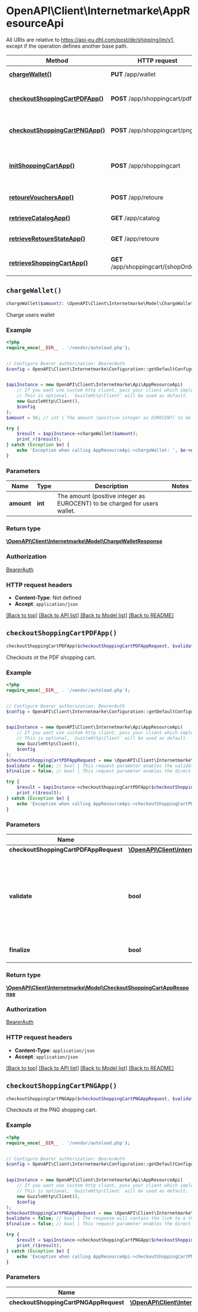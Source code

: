 # OpenAPI\Client\Internetmarke\AppResourceApi

All URIs are relative to https://api-eu.dhl.com/post/de/shipping/im/v1, except if the operation defines another base path.

| Method | HTTP request | Description |
| ------------- | ------------- | ------------- |
| [**chargeWallet()**](AppResourceApi.md#chargeWallet) | **PUT** /app/wallet | Charge users wallet |
| [**checkoutShoppingCartPDFApp()**](AppResourceApi.md#checkoutShoppingCartPDFApp) | **POST** /app/shoppingcart/pdf | Checkouts ot the PDF shopping cart. |
| [**checkoutShoppingCartPNGApp()**](AppResourceApi.md#checkoutShoppingCartPNGApp) | **POST** /app/shoppingcart/png | Checkouts ot the PNG shopping cart. |
| [**initShoppingCartApp()**](AppResourceApi.md#initShoppingCartApp) | **POST** /app/shoppingcart | Initializes a shopping cart and returns the shopOrderId. |
| [**retoureVouchersApp()**](AppResourceApi.md#retoureVouchersApp) | **POST** /app/retoure | Retoure vouchers For App. |
| [**retrieveCatalogApp()**](AppResourceApi.md#retrieveCatalogApp) | **GET** /app/catalog | Retrieve catalogs. |
| [**retrieveRetoureStateApp()**](AppResourceApi.md#retrieveRetoureStateApp) | **GET** /app/retoure | Retrieve retoure state for App. |
| [**retrieveShoppingCartApp()**](AppResourceApi.md#retrieveShoppingCartApp) | **GET** /app/shoppingcart/{shopOrderId} | Retrieves a shopping cart. |


## `chargeWallet()`

```php
chargeWallet($amount): \OpenAPI\Client\Internetmarke\Model\ChargeWalletResponse
```

Charge users wallet

### Example

```php
<?php
require_once(__DIR__ . '/vendor/autoload.php');


// Configure Bearer authorization: BearerAuth
$config = OpenAPI\Client\Internetmarke\Configuration::getDefaultConfiguration()->setAccessToken('YOUR_ACCESS_TOKEN');


$apiInstance = new OpenAPI\Client\Internetmarke\Api\AppResourceApi(
    // If you want use custom http client, pass your client which implements `GuzzleHttp\ClientInterface`.
    // This is optional, `GuzzleHttp\Client` will be used as default.
    new GuzzleHttp\Client(),
    $config
);
$amount = 56; // int | The amount (positive integer as EUROCENT) to be charged for users wallet.

try {
    $result = $apiInstance->chargeWallet($amount);
    print_r($result);
} catch (Exception $e) {
    echo 'Exception when calling AppResourceApi->chargeWallet: ', $e->getMessage(), PHP_EOL;
}
```

### Parameters

| Name | Type | Description  | Notes |
| ------------- | ------------- | ------------- | ------------- |
| **amount** | **int**| The amount (positive integer as EUROCENT) to be charged for users wallet. | |

### Return type

[**\OpenAPI\Client\Internetmarke\Model\ChargeWalletResponse**](../Model/ChargeWalletResponse.md)

### Authorization

[BearerAuth](../../README.md#BearerAuth)

### HTTP request headers

- **Content-Type**: Not defined
- **Accept**: `application/json`

[[Back to top]](#) [[Back to API list]](../../README.md#endpoints)
[[Back to Model list]](../../README.md#models)
[[Back to README]](../../README.md)

## `checkoutShoppingCartPDFApp()`

```php
checkoutShoppingCartPDFApp($checkoutShoppingCartPDFAppRequest, $validate, $finalize): \OpenAPI\Client\Internetmarke\Model\CheckoutShoppingCartAppResponse
```

Checkouts ot the PDF shopping cart.

### Example

```php
<?php
require_once(__DIR__ . '/vendor/autoload.php');


// Configure Bearer authorization: BearerAuth
$config = OpenAPI\Client\Internetmarke\Configuration::getDefaultConfiguration()->setAccessToken('YOUR_ACCESS_TOKEN');


$apiInstance = new OpenAPI\Client\Internetmarke\Api\AppResourceApi(
    // If you want use custom http client, pass your client which implements `GuzzleHttp\ClientInterface`.
    // This is optional, `GuzzleHttp\Client` will be used as default.
    new GuzzleHttp\Client(),
    $config
);
$checkoutShoppingCartPDFAppRequest = new \OpenAPI\Client\Internetmarke\Model\CheckoutShoppingCartPDFAppRequest(); // \OpenAPI\Client\Internetmarke\Model\CheckoutShoppingCartPDFAppRequest
$validate = false; // bool | This request parameter enables the validate (preview) case.<br/>The response will contain the link to a preview image of an internet stamp in PDF format. A product code, a layout format and optionally a motif are transferred to the service. This information is encoded in the link and evaluated by INTERNETMARKE when the preview image is rendered. If the product code, print format, or theme ID is invalid, the response to the caller will contain appropriate information.   <br/><br/> For the validate (preview) case the 'Authorization' header is not required and the request body has to be of the specified type (See `#/components/schemas/AppShoppingCartPreviewPDFRequest`).
$finalize = false; // bool | This request parameter enables the direct finalization of the shopping cart and an extra finalization request is not required.

try {
    $result = $apiInstance->checkoutShoppingCartPDFApp($checkoutShoppingCartPDFAppRequest, $validate, $finalize);
    print_r($result);
} catch (Exception $e) {
    echo 'Exception when calling AppResourceApi->checkoutShoppingCartPDFApp: ', $e->getMessage(), PHP_EOL;
}
```

### Parameters

| Name | Type | Description  | Notes |
| ------------- | ------------- | ------------- | ------------- |
| **checkoutShoppingCartPDFAppRequest** | [**\OpenAPI\Client\Internetmarke\Model\CheckoutShoppingCartPDFAppRequest**](../Model/CheckoutShoppingCartPDFAppRequest.md)|  | |
| **validate** | **bool**| This request parameter enables the validate (preview) case.&lt;br/&gt;The response will contain the link to a preview image of an internet stamp in PDF format. A product code, a layout format and optionally a motif are transferred to the service. This information is encoded in the link and evaluated by INTERNETMARKE when the preview image is rendered. If the product code, print format, or theme ID is invalid, the response to the caller will contain appropriate information.   &lt;br/&gt;&lt;br/&gt; For the validate (preview) case the &#39;Authorization&#39; header is not required and the request body has to be of the specified type (See &#x60;#/components/schemas/AppShoppingCartPreviewPDFRequest&#x60;). | [optional] [default to false] |
| **finalize** | **bool**| This request parameter enables the direct finalization of the shopping cart and an extra finalization request is not required. | [optional] [default to false] |

### Return type

[**\OpenAPI\Client\Internetmarke\Model\CheckoutShoppingCartAppResponse**](../Model/CheckoutShoppingCartAppResponse.md)

### Authorization

[BearerAuth](../../README.md#BearerAuth)

### HTTP request headers

- **Content-Type**: `application/json`
- **Accept**: `application/json`

[[Back to top]](#) [[Back to API list]](../../README.md#endpoints)
[[Back to Model list]](../../README.md#models)
[[Back to README]](../../README.md)

## `checkoutShoppingCartPNGApp()`

```php
checkoutShoppingCartPNGApp($checkoutShoppingCartPNGAppRequest, $validate, $finalize): \OpenAPI\Client\Internetmarke\Model\CheckoutShoppingCartAppResponse
```

Checkouts ot the PNG shopping cart.

### Example

```php
<?php
require_once(__DIR__ . '/vendor/autoload.php');


// Configure Bearer authorization: BearerAuth
$config = OpenAPI\Client\Internetmarke\Configuration::getDefaultConfiguration()->setAccessToken('YOUR_ACCESS_TOKEN');


$apiInstance = new OpenAPI\Client\Internetmarke\Api\AppResourceApi(
    // If you want use custom http client, pass your client which implements `GuzzleHttp\ClientInterface`.
    // This is optional, `GuzzleHttp\Client` will be used as default.
    new GuzzleHttp\Client(),
    $config
);
$checkoutShoppingCartPNGAppRequest = new \OpenAPI\Client\Internetmarke\Model\CheckoutShoppingCartPNGAppRequest(); // \OpenAPI\Client\Internetmarke\Model\CheckoutShoppingCartPNGAppRequest
$validate = false; // bool | The response will contain the link to a thumbnail image of an Internet brand in PNG format, which the third-party application must integrate accordingly. The print format is not relevant at this point. The service is given a product code, optionally a motif and a layout format. This information is encoded in the link and evaluated by INTERNETMARKE when the preview image is rendered. If the product code or theme ID is invalid, the response to the caller will contain appropriate information.<br/> For the validate (preview) case the 'Authorization' header is not required.
$finalize = false; // bool | This request parameter enables the direct finalization of the shopping cart and an extra finalization request is not required.

try {
    $result = $apiInstance->checkoutShoppingCartPNGApp($checkoutShoppingCartPNGAppRequest, $validate, $finalize);
    print_r($result);
} catch (Exception $e) {
    echo 'Exception when calling AppResourceApi->checkoutShoppingCartPNGApp: ', $e->getMessage(), PHP_EOL;
}
```

### Parameters

| Name | Type | Description  | Notes |
| ------------- | ------------- | ------------- | ------------- |
| **checkoutShoppingCartPNGAppRequest** | [**\OpenAPI\Client\Internetmarke\Model\CheckoutShoppingCartPNGAppRequest**](../Model/CheckoutShoppingCartPNGAppRequest.md)|  | |
| **validate** | **bool**| The response will contain the link to a thumbnail image of an Internet brand in PNG format, which the third-party application must integrate accordingly. The print format is not relevant at this point. The service is given a product code, optionally a motif and a layout format. This information is encoded in the link and evaluated by INTERNETMARKE when the preview image is rendered. If the product code or theme ID is invalid, the response to the caller will contain appropriate information.&lt;br/&gt; For the validate (preview) case the &#39;Authorization&#39; header is not required. | [optional] [default to false] |
| **finalize** | **bool**| This request parameter enables the direct finalization of the shopping cart and an extra finalization request is not required. | [optional] [default to false] |

### Return type

[**\OpenAPI\Client\Internetmarke\Model\CheckoutShoppingCartAppResponse**](../Model/CheckoutShoppingCartAppResponse.md)

### Authorization

[BearerAuth](../../README.md#BearerAuth)

### HTTP request headers

- **Content-Type**: `application/json`
- **Accept**: `application/json`

[[Back to top]](#) [[Back to API list]](../../README.md#endpoints)
[[Back to Model list]](../../README.md#models)
[[Back to README]](../../README.md)

## `initShoppingCartApp()`

```php
initShoppingCartApp(): \OpenAPI\Client\Internetmarke\Model\InitShoppingCartResponse
```

Initializes a shopping cart and returns the shopOrderId.

### Example

```php
<?php
require_once(__DIR__ . '/vendor/autoload.php');


// Configure Bearer authorization: BearerAuth
$config = OpenAPI\Client\Internetmarke\Configuration::getDefaultConfiguration()->setAccessToken('YOUR_ACCESS_TOKEN');


$apiInstance = new OpenAPI\Client\Internetmarke\Api\AppResourceApi(
    // If you want use custom http client, pass your client which implements `GuzzleHttp\ClientInterface`.
    // This is optional, `GuzzleHttp\Client` will be used as default.
    new GuzzleHttp\Client(),
    $config
);

try {
    $result = $apiInstance->initShoppingCartApp();
    print_r($result);
} catch (Exception $e) {
    echo 'Exception when calling AppResourceApi->initShoppingCartApp: ', $e->getMessage(), PHP_EOL;
}
```

### Parameters

This endpoint does not need any parameter.

### Return type

[**\OpenAPI\Client\Internetmarke\Model\InitShoppingCartResponse**](../Model/InitShoppingCartResponse.md)

### Authorization

[BearerAuth](../../README.md#BearerAuth)

### HTTP request headers

- **Content-Type**: Not defined
- **Accept**: `application/json`

[[Back to top]](#) [[Back to API list]](../../README.md#endpoints)
[[Back to Model list]](../../README.md#models)
[[Back to README]](../../README.md)

## `retoureVouchersApp()`

```php
retoureVouchersApp($retoureVouchersRequest): \OpenAPI\Client\Internetmarke\Model\RetoureVouchersResponse
```

Retoure vouchers For App.

### Example

```php
<?php
require_once(__DIR__ . '/vendor/autoload.php');


// Configure Bearer authorization: BearerAuth
$config = OpenAPI\Client\Internetmarke\Configuration::getDefaultConfiguration()->setAccessToken('YOUR_ACCESS_TOKEN');


$apiInstance = new OpenAPI\Client\Internetmarke\Api\AppResourceApi(
    // If you want use custom http client, pass your client which implements `GuzzleHttp\ClientInterface`.
    // This is optional, `GuzzleHttp\Client` will be used as default.
    new GuzzleHttp\Client(),
    $config
);
$retoureVouchersRequest = new \OpenAPI\Client\Internetmarke\Model\RetoureVouchersRequest(); // \OpenAPI\Client\Internetmarke\Model\RetoureVouchersRequest

try {
    $result = $apiInstance->retoureVouchersApp($retoureVouchersRequest);
    print_r($result);
} catch (Exception $e) {
    echo 'Exception when calling AppResourceApi->retoureVouchersApp: ', $e->getMessage(), PHP_EOL;
}
```

### Parameters

| Name | Type | Description  | Notes |
| ------------- | ------------- | ------------- | ------------- |
| **retoureVouchersRequest** | [**\OpenAPI\Client\Internetmarke\Model\RetoureVouchersRequest**](../Model/RetoureVouchersRequest.md)|  | |

### Return type

[**\OpenAPI\Client\Internetmarke\Model\RetoureVouchersResponse**](../Model/RetoureVouchersResponse.md)

### Authorization

[BearerAuth](../../README.md#BearerAuth)

### HTTP request headers

- **Content-Type**: `application/json`
- **Accept**: `application/json`

[[Back to top]](#) [[Back to API list]](../../README.md#endpoints)
[[Back to Model list]](../../README.md#models)
[[Back to README]](../../README.md)

## `retrieveCatalogApp()`

```php
retrieveCatalogApp($types): \OpenAPI\Client\Internetmarke\Model\RetrieveCatalogResponse
```

Retrieve catalogs.

### Example

```php
<?php
require_once(__DIR__ . '/vendor/autoload.php');


// Configure Bearer authorization: BearerAuth
$config = OpenAPI\Client\Internetmarke\Configuration::getDefaultConfiguration()->setAccessToken('YOUR_ACCESS_TOKEN');


$apiInstance = new OpenAPI\Client\Internetmarke\Api\AppResourceApi(
    // If you want use custom http client, pass your client which implements `GuzzleHttp\ClientInterface`.
    // This is optional, `GuzzleHttp\Client` will be used as default.
    new GuzzleHttp\Client(),
    $config
);
$types = array('types_example'); // string[] | The type of the required catalog, can be specified as single or multiple. Only specified types will be returned.

try {
    $result = $apiInstance->retrieveCatalogApp($types);
    print_r($result);
} catch (Exception $e) {
    echo 'Exception when calling AppResourceApi->retrieveCatalogApp: ', $e->getMessage(), PHP_EOL;
}
```

### Parameters

| Name | Type | Description  | Notes |
| ------------- | ------------- | ------------- | ------------- |
| **types** | [**string[]**](../Model/string.md)| The type of the required catalog, can be specified as single or multiple. Only specified types will be returned. | |

### Return type

[**\OpenAPI\Client\Internetmarke\Model\RetrieveCatalogResponse**](../Model/RetrieveCatalogResponse.md)

### Authorization

[BearerAuth](../../README.md#BearerAuth)

### HTTP request headers

- **Content-Type**: Not defined
- **Accept**: `application/json`

[[Back to top]](#) [[Back to API list]](../../README.md#endpoints)
[[Back to Model list]](../../README.md#models)
[[Back to README]](../../README.md)

## `retrieveRetoureStateApp()`

```php
retrieveRetoureStateApp($shopRetoureId, $retoureTransactionId, $startDate, $endDate): \OpenAPI\Client\Internetmarke\Model\RetrieveRetoureStateResponse
```

Retrieve retoure state for App.

### Example

```php
<?php
require_once(__DIR__ . '/vendor/autoload.php');


// Configure Bearer authorization: BearerAuth
$config = OpenAPI\Client\Internetmarke\Configuration::getDefaultConfiguration()->setAccessToken('YOUR_ACCESS_TOKEN');


$apiInstance = new OpenAPI\Client\Internetmarke\Api\AppResourceApi(
    // If you want use custom http client, pass your client which implements `GuzzleHttp\ClientInterface`.
    // This is optional, `GuzzleHttp\Client` will be used as default.
    new GuzzleHttp\Client(),
    $config
);
$shopRetoureId = 'shopRetoureId_example'; // string | The shopRetoureId was returned from the retoure Vouchers request.
$retoureTransactionId = 56; // int | Internal transaction number under which the refund was booked in the PCF.
$startDate = new \DateTime("2013-10-20T19:20:30+01:00"); // \DateTime | The start date of the search. Expected format: yyyy-MM-dd'T'HH:mm:ss.SSSXXX.
$endDate = new \DateTime("2013-10-20T19:20:30+01:00"); // \DateTime | The end date of the search. Expected format: yyyy-MM-dd'T'HH:mm:ss.SSSXXX.

try {
    $result = $apiInstance->retrieveRetoureStateApp($shopRetoureId, $retoureTransactionId, $startDate, $endDate);
    print_r($result);
} catch (Exception $e) {
    echo 'Exception when calling AppResourceApi->retrieveRetoureStateApp: ', $e->getMessage(), PHP_EOL;
}
```

### Parameters

| Name | Type | Description  | Notes |
| ------------- | ------------- | ------------- | ------------- |
| **shopRetoureId** | **string**| The shopRetoureId was returned from the retoure Vouchers request. | [optional] |
| **retoureTransactionId** | **int**| Internal transaction number under which the refund was booked in the PCF. | [optional] |
| **startDate** | **\DateTime**| The start date of the search. Expected format: yyyy-MM-dd&#39;T&#39;HH:mm:ss.SSSXXX. | [optional] |
| **endDate** | **\DateTime**| The end date of the search. Expected format: yyyy-MM-dd&#39;T&#39;HH:mm:ss.SSSXXX. | [optional] |

### Return type

[**\OpenAPI\Client\Internetmarke\Model\RetrieveRetoureStateResponse**](../Model/RetrieveRetoureStateResponse.md)

### Authorization

[BearerAuth](../../README.md#BearerAuth)

### HTTP request headers

- **Content-Type**: Not defined
- **Accept**: `application/json`

[[Back to top]](#) [[Back to API list]](../../README.md#endpoints)
[[Back to Model list]](../../README.md#models)
[[Back to README]](../../README.md)

## `retrieveShoppingCartApp()`

```php
retrieveShoppingCartApp($shopOrderId): \OpenAPI\Client\Internetmarke\Model\CheckoutShoppingCartAppResponse
```

Retrieves a shopping cart.

### Example

```php
<?php
require_once(__DIR__ . '/vendor/autoload.php');


// Configure Bearer authorization: BearerAuth
$config = OpenAPI\Client\Internetmarke\Configuration::getDefaultConfiguration()->setAccessToken('YOUR_ACCESS_TOKEN');


$apiInstance = new OpenAPI\Client\Internetmarke\Api\AppResourceApi(
    // If you want use custom http client, pass your client which implements `GuzzleHttp\ClientInterface`.
    // This is optional, `GuzzleHttp\Client` will be used as default.
    new GuzzleHttp\Client(),
    $config
);
$shopOrderId = 'shopOrderId_example'; // string | The shopOrderId was responsed within the response body of the checkout operation.

try {
    $result = $apiInstance->retrieveShoppingCartApp($shopOrderId);
    print_r($result);
} catch (Exception $e) {
    echo 'Exception when calling AppResourceApi->retrieveShoppingCartApp: ', $e->getMessage(), PHP_EOL;
}
```

### Parameters

| Name | Type | Description  | Notes |
| ------------- | ------------- | ------------- | ------------- |
| **shopOrderId** | **string**| The shopOrderId was responsed within the response body of the checkout operation. | |

### Return type

[**\OpenAPI\Client\Internetmarke\Model\CheckoutShoppingCartAppResponse**](../Model/CheckoutShoppingCartAppResponse.md)

### Authorization

[BearerAuth](../../README.md#BearerAuth)

### HTTP request headers

- **Content-Type**: Not defined
- **Accept**: `application/json`

[[Back to top]](#) [[Back to API list]](../../README.md#endpoints)
[[Back to Model list]](../../README.md#models)
[[Back to README]](../../README.md)

